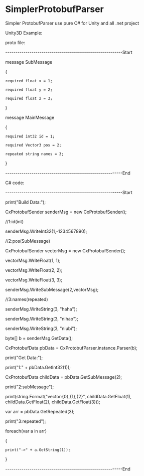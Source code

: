 # SimplerProtobufParser
Simpler ProtobufParser use pure C# for Unity and all .net project


Unity3D Example:


proto file:

----------------------------------------------------------Start

message SubMessage

{

	required float x = 1;
	
	required float y = 2;
	
	required float z = 3;
	
}

message MainMessage

{

	required int32 id = 1;
	
	required Vector3 pos = 2;
	
	repeated string names = 3;
	
}

----------------------------------------------------------End



C# code:

----------------------------------------------------------Start

print("Build Data:");

CxProtobufSender senderMsg = new CxProtobufSender();

//1:id(int)

senderMsg.WriteInt32(1,-1234567890);

//2:pos(SubMessage)

CxProtobufSender vectorMsg = new CxProtobufSender();

vectorMsg.WriteFloat(1, 1);

vectorMsg.WriteFloat(2, 2);

vectorMsg.WriteFloat(3, 3);

senderMsg.WriteSubMessage(2,vectorMsg);

//3:names(repeated)

senderMsg.WriteString(3, "haha");

senderMsg.WriteString(3, "nihao");

senderMsg.WriteString(3, "niubi");



byte[] b = senderMsg.GetData();

CxProtobufData pbData = CxProtobufParser.instance.Parser(b);

print("Get Data:");

print("1:" + pbData.GetInt32(1));

CxProtobufData childData = pbData.GetSubMessage(2);



print("2:subMessage");

print(string.Format("vector:{0},{1},{2}", childData.GetFloat(1), childData.GetFloat(2), childData.GetFloat(3)));



var arr = pbData.GetRepeated(3);

print("3:repeated");

foreach(var a in arr)

{

    print("->" + a.GetString(1));
    
}

----------------------------------------------------------End


